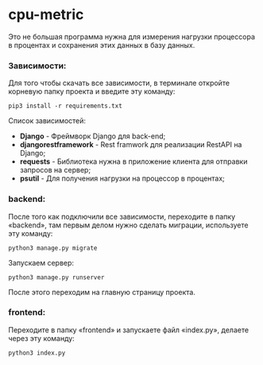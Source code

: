 # cpu-metric

Это не большая программа нужна для измерения нагрузки процессора в процентах и сохранения этих данных в базу данных.

### Зависимости:

Для того чтобы скачать все зависимости, в терминале откройте корневую папку проекта и введите эту команду:

```ph
pip3 install -r requirements.txt
```

Список зависимостей:

- **Django** - Фреймворк Django для back-end;
- **djangorestframework** - Rest framwork для реализации RestAPI на Django;
- **requests** - Библиотека нужна в приложение клиента для отправки запросов на сервер;
- **psutil** - Для получения нагрузки на процессор в процентах;

### backend:

После того как подключили все зависимости, переходите в папку «backend», там первым делом нужно сделать миграции, используете эту команду:

```ph
python3 manage.py migrate
```

Запускаем сервер:

```ph
python3 manage.py runserver
```

После этого переходим на главную страницу проекта.

### frontend:

Переходите в папку «frontend» и запускаете файл «index.py», делаете через эту команду:

```ph
python3 index.py
```
